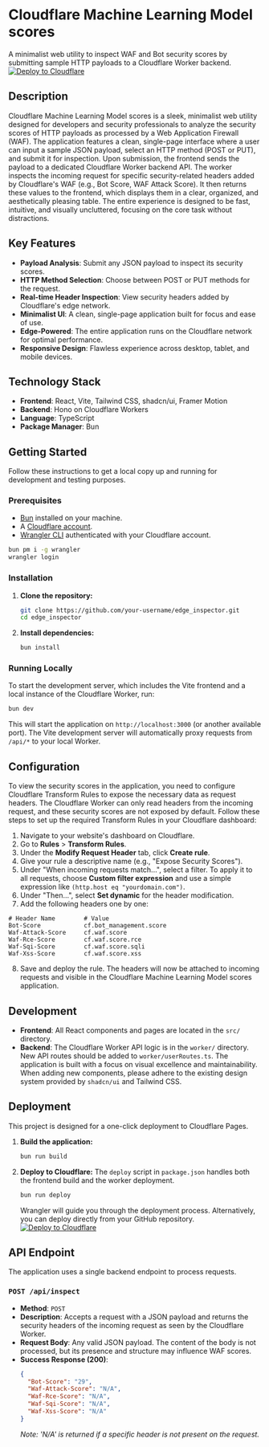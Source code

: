 # Cloudflare Machine Learning Model scores
A minimalist web utility to inspect WAF and Bot security scores by submitting sample HTTP payloads to a Cloudflare Worker backend.
[![Deploy to Cloudflare](https://deploy.workers.cloudflare.com/button)](https://deploy.workers.cloudflare.com/?url=https://github.com/adz80/cloudflare-ml-scorer)
## Description
Cloudflare Machine Learning Model scores is a sleek, minimalist web utility designed for developers and security professionals to analyze the security scores of HTTP payloads as processed by a Web Application Firewall (WAF). The application features a clean, single-page interface where a user can input a sample JSON payload, select an HTTP method (POST or PUT), and submit it for inspection.
Upon submission, the frontend sends the payload to a dedicated Cloudflare Worker backend API. The worker inspects the incoming request for specific security-related headers added by Cloudflare's WAF (e.g., Bot Score, WAF Attack Score). It then returns these values to the frontend, which displays them in a clear, organized, and aesthetically pleasing table. The entire experience is designed to be fast, intuitive, and visually uncluttered, focusing on the core task without distractions.
## Key Features
-   **Payload Analysis**: Submit any JSON payload to inspect its security scores.
-   **HTTP Method Selection**: Choose between POST or PUT methods for the request.
-   **Real-time Header Inspection**: View security headers added by Cloudflare's edge network.
-   **Minimalist UI**: A clean, single-page application built for focus and ease of use.
-   **Edge-Powered**: The entire application runs on the Cloudflare network for optimal performance.
-   **Responsive Design**: Flawless experience across desktop, tablet, and mobile devices.
## Technology Stack
-   **Frontend**: React, Vite, Tailwind CSS, shadcn/ui, Framer Motion
-   **Backend**: Hono on Cloudflare Workers
-   **Language**: TypeScript
-   **Package Manager**: Bun
## Getting Started
Follow these instructions to get a local copy up and running for development and testing purposes.
### Prerequisites
-   [Bun](https://bun.sh/) installed on your machine.
-   A [Cloudflare account](https://dash.cloudflare.com/sign-up).
-   [Wrangler CLI](https://developers.cloudflare.com/workers/wrangler/install-and-update/) authenticated with your Cloudflare account.
```bash
bun pm i -g wrangler
wrangler login
```
### Installation
1.  **Clone the repository:**
    ```bash
    git clone https://github.com/your-username/edge_inspector.git
    cd edge_inspector
    ```
2.  **Install dependencies:**
    ```bash
    bun install
    ```
### Running Locally
To start the development server, which includes the Vite frontend and a local instance of the Cloudflare Worker, run:
```bash
bun dev
```
This will start the application on `http://localhost:3000` (or another available port). The Vite development server will automatically proxy requests from `/api/*` to your local Worker.
## Configuration
To view the security scores in the application, you need to configure Cloudflare Transform Rules to expose the necessary data as request headers. The Cloudflare Worker can only read headers from the incoming request, and these security scores are not exposed by default.
Follow these steps to set up the required Transform Rules in your Cloudflare dashboard:
1.  Navigate to your website's dashboard on Cloudflare.
2.  Go to **Rules** > **Transform Rules**.
3.  Under the **Modify Request Header** tab, click **Create rule**.
4.  Give your rule a descriptive name (e.g., "Expose Security Scores").
5.  Under "When incoming requests match...", select a filter. To apply it to all requests, choose **Custom filter expression** and use a simple expression like `(http.host eq "yourdomain.com")`.
6.  Under "Then...", select **Set dynamic** for the header modification.
7.  Add the following headers one by one:
```
# Header Name        # Value
Bot-Score            cf.bot_management.score
Waf-Attack-Score     cf.waf.score
Waf-Rce-Score        cf.waf.score.rce
Waf-Sqi-Score        cf.waf.score.sqli
Waf-Xss-Score        cf.waf.score.xss
```
8.  Save and deploy the rule. The headers will now be attached to incoming requests and visible in the Cloudflare Machine Learning Model scores application.
## Development
-   **Frontend**: All React components and pages are located in the `src/` directory.
-   **Backend**: The Cloudflare Worker API logic is in the `worker/` directory. New API routes should be added to `worker/userRoutes.ts`.
The application is built with a focus on visual excellence and maintainability. When adding new components, please adhere to the existing design system provided by `shadcn/ui` and Tailwind CSS.
## Deployment
This project is designed for a one-click deployment to Cloudflare Pages.
1.  **Build the application:**
    ```bash
    bun run build
    ```
2.  **Deploy to Cloudflare:**
    The `deploy` script in `package.json` handles both the frontend build and the worker deployment.
    ```bash
    bun run deploy
    ```
    Wrangler will guide you through the deployment process.
Alternatively, you can deploy directly from your GitHub repository.
[![Deploy to Cloudflare](https://deploy.workers.cloudflare.com/button)](https://deploy.workers.cloudflare.com/?url=https://github.com/adz80/cloudflare-ml-scorer)
## API Endpoint
The application uses a single backend endpoint to process requests.
### `POST /api/inspect`
-   **Method**: `POST`
-   **Description**: Accepts a request with a JSON payload and returns the security headers of the incoming request as seen by the Cloudflare Worker.
-   **Request Body**: Any valid JSON payload. The content of the body is not processed, but its presence and structure may influence WAF scores.
-   **Success Response (200)**:
    ```json
    {
      "Bot-Score": "29",
      "Waf-Attack-Score": "N/A",
      "Waf-Rce-Score": "N/A",
      "Waf-Sqi-Score": "N/A",
      "Waf-Xss-Score": "N/A"
    }
    ```
    *Note: 'N/A' is returned if a specific header is not present on the request.*
